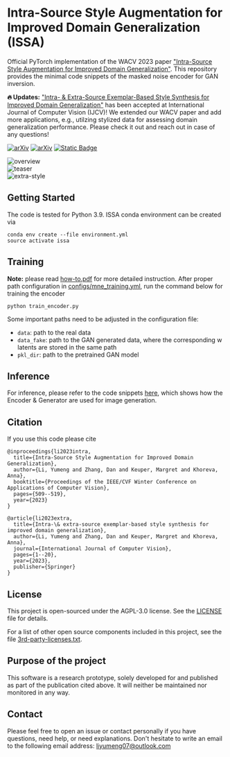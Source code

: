 
# Intra-Source Style Augmentation for Improved Domain Generalization (ISSA)
Official PyTorch implementation of the WACV 2023 paper ["Intra-Source Style Augmentation for Improved Domain Generalization"](https://arxiv.org/pdf/2210.10175.pdf).  This repository provides the minimal code snippets of the masked noise encoder for GAN inversion. 

**:fire: Updates:**  ["Intra- & Extra-Source Exemplar-Based Style Synthesis for Improved Domain Generalization"](https://link.springer.com/article/10.1007/s11263-023-01878-8) has been accepted at International Journal of Computer Vision (IJCV)!  We extended our WACV paper and add more applications, e.g., utilzing stylized data for assessing domain generalization performance. Please check it out and reach out in case of any questions!   

[![arXiv](https://img.shields.io/badge/arXiv-2210.10175-red)](https://arxiv.org/pdf/2210.10175.pdf)  [![arXiv](https://img.shields.io/badge/arXiv-2307.00648-blue)](https://arxiv.org/pdf/2307.00648.pdf)  [![Static Badge](https://img.shields.io/badge/Journal-IJCV-green)](https://link.springer.com/article/10.1007/s11263-023-01878-8)   


![overview](figs/overview.png)   
![teaser](figs/teaser.png)   
![extra-style](figs/extra.png)   


## Getting Started
The code is tested for Python 3.9.
ISSA conda environment can be created via
```
conda env create --file environment.yml
source activate issa
```

## Training
**Note:** please read [how-to.pdf](how-to.pdf) for more detailed instruction. 
After proper path configuration in [configs/mne_training.yml](configs/mne_training.yml), run the command below for training the encoder
```
python train_encoder.py
```
Some important paths need to be adjusted in the configuration file:
- `data`: path to the real data
- `data_fake`: path to the GAN generated data, where the corresponding w latents are stored in the same path
- `pkl_dir`: path to the pretrained GAN model

## Inference
For inference, please refer to the code snippets [here](https://github.com/SnowdenLee/ISSA/blob/a6d191f12f31c92608dd6e50f09d11113a8722b4/train_encoder.py#L428-L438), which shows how the Encoder & Generator are used for image generation.


## Citation
If you use this code please cite

```
@inproceedings{li2023intra,
  title={Intra-Source Style Augmentation for Improved Domain Generalization},
  author={Li, Yumeng and Zhang, Dan and Keuper, Margret and Khoreva, Anna},
  booktitle={Proceedings of the IEEE/CVF Winter Conference on Applications of Computer Vision},
  pages={509--519},
  year={2023}
}

@article{li2023extra,
  title={Intra-\& extra-source exemplar-based style synthesis for improved domain generalization},
  author={Li, Yumeng and Zhang, Dan and Keuper, Margret and Khoreva, Anna},
  journal={International Journal of Computer Vision},
  pages={1--20},
  year={2023},
  publisher={Springer}
}
```


## License

This project is open-sourced under the AGPL-3.0 license. See the
[LICENSE](LICENSE) file for details.

For a list of other open source components included in this project, see the
file [3rd-party-licenses.txt](3rd-party-licenses.txt).


## Purpose of the project

This software is a research prototype, solely developed for and published as
part of the publication cited above. It will neither be
maintained nor monitored in any way.


## Contact
Please feel free to open an issue or contact personally if you have questions, need help, or need explanations. Don't hesitate to write an email to the following email address:
liyumeng07@outlook.com  
